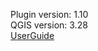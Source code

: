 Plugin version: 1.10 \
QGIS version: 3.28 \
[UserGuide](https://docs.google.com/document/d/e/2PACX-1vQPPBng8e26Z-BL-gL3BsE-9LNbpdZXIT3kh8sAuSdZV_uRTGPK1SuZNP7AmiquMweObjKRB7AlWk2-/pub)